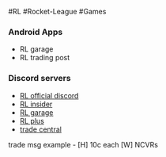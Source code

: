 #RL #Rocket-League #Games 
### Android Apps 
+ RL garage
+ RL trading post
### Discord servers
+ [RL official discord](https://discord.gg/rocketleague)
+ [RL insider](https://discord.gg/rlinsider)
+ [RL garage](https://discord.gg/rlgarage)
+ [RL plus](https://discord.gg/trade)
+ [trade central](https://discord.gg/tradecentral)  

trade msg example - [H] 10c each [W] NCVRs
